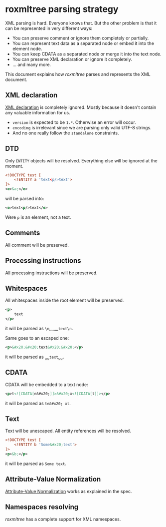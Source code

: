 # roxmltree parsing strategy

XML parsing is hard. Everyone knows that. But the other problem is that it
can be represented in very different ways:

- You can preserve comment or ignore them completely or partially.
- You can represent text data as a separated node or embed it into the element node.
- You can keep CDATA as a separated node or merge it into the text node.
- You can preserve XML declaration or ignore it completely.
- ... and many more.

This document explains how *roxmltree* parses and represents the XML document.

## XML declaration

[XML declaration](https://www.w3.org/TR/xml/#NT-XMLDecl) is completely ignored.
Mostly because it doesn't contain any valuable information for us.

- `version` is expected to be `1.*`. Otherwise an error will occur.
- `encoding` is irrelevant since we are parsing only valid UTF-8 strings.
- And no one really follow the `standalone` constraints.

## DTD

Only `ENTITY` objects will be resolved. Everything else will be ignored
at the moment.

```xml
<!DOCTYPE test [
    <!ENTITY a 'text<p/>text'>
]>
<e>&a;</e>
```

will be parsed into:

```xml
<e>text<p/>text</e>
```

Were `p` is an element, not a text.

## Comments

All comment will be preserved.

## Processing instructions

All processing instructions will be preserved.

## Whitespaces

All whitespaces inside the root element will be preserved.

```xml
<p>
    text
</p>
```

it will be parsed as `\n␣␣␣␣text\n`.

Same goes to an escaped one:

```xml
<p>&#x20;&#x20;text&#x20;&#x20;</p>
```

it will be parsed as `␣␣text␣␣`.

## CDATA

CDATA will be embedded to a text node:

```xml
<p>t<![CDATA[e&#x20;]]>&#x20;x<![CDATA[t]]></p>
```

it will be parsed as `te&#x20; xt`.

## Text

Text will be unescaped. All entity references will be resolved.

```xml
<!DOCTYPE test [
    <!ENTITY b 'Some&#x20;text'>
]>
<p>&b;</p>
```

it will be parsed as `Some text`.

## Attribute-Value Normalization

[Attribute-Value Normalization](https://www.w3.org/TR/xml/#AVNormalize) works
as explained in the spec.

## Namespaces resolving

*roxmltree* has a complete support for XML namespaces.
